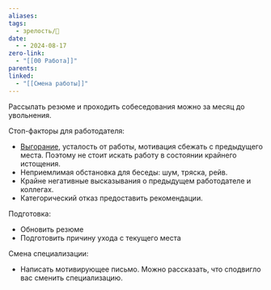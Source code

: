 ```yaml
---
aliases: 
tags:
  - зрелость/🌱
date:
  - - 2024-08-17
zero-link:
  - "[[00 Работа]]"
parents: 
linked:
  - "[[Смена работы]]"
---
```

Рассылать резюме и проходить собеседования можно за месяц до увольнения.

Стоп-факторы для работодателя:
- [Выгорание](Выгорание.md), усталость от работы, мотивация сбежать с предыдущего места. Поэтому не стоит искать работу в состоянии крайнего истощения.
- Неприемлимая обстановка для беседы: шум, тряска, рейв.
- Крайне негативные высказывания о предыдущем работодателе и коллегах.
- Категорический отказ предоставить рекомендации.

Подготовка:
- Обновить резюме
- Подготовить причину ухода с текущего места

Смена специализации:
- Написать мотивирующее письмо. Можно рассказать, что сподвигло вас сменить специализацию. 